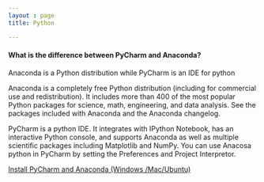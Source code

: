 ```yaml
---
layout : page
title: Python

---
```


#### What is the difference between PyCharm and Anaconda?

Anaconda is a Python distribution while PyCharm is an IDE for python

Anaconda is a completely free Python distribution (including for commercial use and redistribution). It includes more than 400 of the most popular Python packages for science, math, engineering, and data analysis. See the packages included with Anaconda and the Anaconda changelog.

PyCharm is a python IDE. It integrates with IPython Notebook, has an interactive Python console, and supports Anaconda as well as multiple scientific packages including Matplotlib and NumPy. You can use Anacosa python in PyCharm by setting the Preferences and Project Interpretor.

[Install PyCharm and Anaconda (Windows /Mac/Ubuntu)](https://medium.com/@GalarnykMichael/setting-up-pycharm-with-anaconda-plus-installing-packages-windows-mac-db2b158bd8c)
